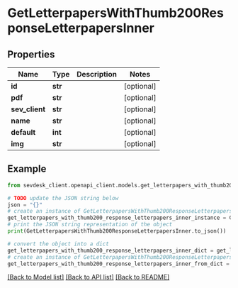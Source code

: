 # GetLetterpapersWithThumb200ResponseLetterpapersInner


## Properties

Name | Type | Description | Notes
------------ | ------------- | ------------- | -------------
**id** | **str** |  | [optional] 
**pdf** | **str** |  | [optional] 
**sev_client** | **str** |  | [optional] 
**name** | **str** |  | [optional] 
**default** | **int** |  | [optional] 
**img** | **str** |  | [optional] 

## Example

```python
from sevdesk_client.openapi_client.models.get_letterpapers_with_thumb200_response_letterpapers_inner import GetLetterpapersWithThumb200ResponseLetterpapersInner

# TODO update the JSON string below
json = "{}"
# create an instance of GetLetterpapersWithThumb200ResponseLetterpapersInner from a JSON string
get_letterpapers_with_thumb200_response_letterpapers_inner_instance = GetLetterpapersWithThumb200ResponseLetterpapersInner.from_json(json)
# print the JSON string representation of the object
print(GetLetterpapersWithThumb200ResponseLetterpapersInner.to_json())

# convert the object into a dict
get_letterpapers_with_thumb200_response_letterpapers_inner_dict = get_letterpapers_with_thumb200_response_letterpapers_inner_instance.to_dict()
# create an instance of GetLetterpapersWithThumb200ResponseLetterpapersInner from a dict
get_letterpapers_with_thumb200_response_letterpapers_inner_from_dict = GetLetterpapersWithThumb200ResponseLetterpapersInner.from_dict(get_letterpapers_with_thumb200_response_letterpapers_inner_dict)
```
[[Back to Model list]](../README.md#documentation-for-models) [[Back to API list]](../README.md#documentation-for-api-endpoints) [[Back to README]](../README.md)



